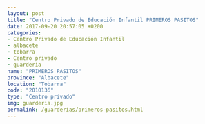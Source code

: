 ```yaml
---
layout: post
title: "Centro Privado de Educación Infantil PRIMEROS PASITOS"
date: 2017-09-20 20:57:05 +0200
categories:
- Centro Privado de Educación Infantil
- albacete
- tobarra
- Centro privado
- guarderia
name: "PRIMEROS PASITOS"
province: "Albacete"
location: "Tobarra"
code: "2010136"
type: "Centro privado"
img: guarderia.jpg
permalink: /guarderias/primeros-pasitos.html
---
```

